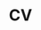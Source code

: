 ---
layout: redirect
title: CV
icon: fas fa-user
order: 3
permalink: resume/
redirect_to: https://drive.google.com/file/d/1alPzZLfXouAZo6ZtHCNrVe4I5YLak_XV/view?usp=sharing
---